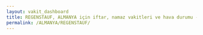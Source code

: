 ```yaml
---
layout: vakit_dashboard
title: REGENSTAUF, ALMANYA için iftar, namaz vakitleri ve hava durumu - ilçe/eyalet seç
permalink: /ALMANYA/REGENSTAUF/
---
```


<script type="text/javascript">
  var GLOBAL_COUNTRY = 'ALMANYA';
  var GLOBAL_CITY = 'REGENSTAUF';
  var GLOBAL_STATE = '';
  var lat = 72;
  var lon = 21;
</script>
